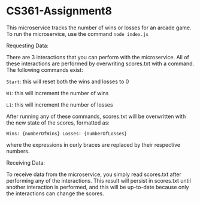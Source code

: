 # CS361-Assignment8
 
This microservice tracks the number of wins or losses for an arcade game. To run the microservice, use the command `node index.js`
 
Requesting Data:

There are 3 interactions that you can perform with the microservice. All of these interactions are performed by overwriting scores.txt with a command. The following commands exist:

`Start`: this will reset both the wins and losses to 0

`W1`: this will increment the number of wins

`L1`: this will increment the number of losses

After running any of these commands, scores.txt will be overwritten with the new state of the scores, formatted as:

`Wins: {numberOfWins} Losses: {numberOfLosses}`


where the expressions in curly braces are replaced by their respective numbers.

Receiving Data:

To receive data from the microservice, you simply read scores.txt after performing any of the interactions. This result will persist in scores.txt until another interaction is performed, and this will be up-to-date because only the interactions can change the scores.


